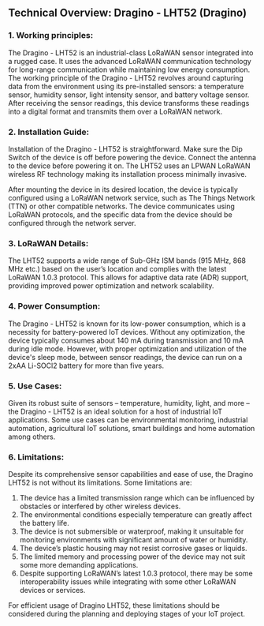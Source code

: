 ## Technical Overview: Dragino - LHT52 (Dragino)

### 1. Working principles:
The Dragino - LHT52 is an industrial-class LoRaWAN sensor integrated into a rugged case. It uses the advanced LoRaWAN communication technology for long-range communication while maintaining low energy consumption.
The working principle of the Dragino - LHT52 revolves around capturing data from the environment using its pre-installed sensors: a temperature sensor, humidity sensor, light intensity sensor, and battery voltage sensor. After receiving the sensor readings, this device transforms these readings into a digital format and transmits them over a LoRaWAN network.

### 2. Installation Guide:
Installation of the Dragino - LHT52 is straightforward. Make sure the Dip Switch of the device is off before powering the device. Connect the antenna to the device before powering it on. The LHT52 uses an LPWAN LoRaWAN wireless RF technology making its installation process minimally invasive.

After mounting the device in its desired location, the device is typically configured using a LoRaWAN network service, such as The Things Network (TTN) or other compatible networks. The device communicates using LoRaWAN protocols, and the specific data from the device should be configured through the network server.

### 3. LoRaWAN Details:
The LHT52 supports a wide range of Sub-GHz ISM bands (915 MHz, 868 MHz etc.) based on the user’s location and complies with the latest LoRaWAN 1.0.3 protocol. This allows for adaptive data rate (ADR) support, providing improved power optimization and network scalability.

### 4. Power Consumption:
The Dragino - LHT52 is known for its low-power consumption, which is a necessity for battery-powered IoT devices. Without any optimization, the device typically consumes about 140 mA during transmission and 10 mA during idle mode. However, with proper optimization and utilization of the device's sleep mode, between sensor readings, the device can run on a 2xAA Li-SOCl2 battery for more than five years.

### 5. Use Cases:
Given its robust suite of sensors – temperature, humidity, light, and more – the Dragino - LHT52 is an ideal solution for a host of industrial IoT applications. Some use cases can be environmental monitoring, industrial automation, agricultural IoT solutions, smart buildings and home automation among others.

### 6. Limitations:
Despite its comprehensive sensor capabilities and ease of use, the Dragino LHT52 is not without its limitations. Some limitations are:
1. The device has a limited transmission range which can be influenced by obstacles or interfered by other wireless devices.
2. The environmental conditions especially temperature can greatly affect the battery life.
3. The device is not submersible or waterproof, making it unsuitable for monitoring environments with significant amount of water or humidity.
4. The device’s plastic housing may not resist corrosive gases or liquids.
5. The limited memory and processing power of the device may not suit some more demanding applications.
6. Despite supporting LoRaWAN’s latest 1.0.3 protocol, there may be some interoperability issues while integrating with some other LoRaWAN devices or services. 

For efficient usage of Dragino LHT52, these limitations should be considered during the planning and deploying stages of your IoT project.